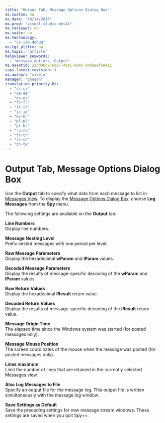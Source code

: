 ```yaml
---
title: "Output Tab, Message Options Dialog Box"
ms.custom: na
ms.date: "10/14/2016"
ms.prod: "visual-studio-dev14"
ms.reviewer: na
ms.suite: na
ms.technology: 
  - "vs-ide-debug"
ms.tgt_pltfrm: na
ms.topic: "article"
helpviewer_keywords: 
  - "message options, Output"
ms.assetid: 22dd48c2-6d17-41b1-b84c-9ddeaef68411
caps.latest.revision: 4
ms.author: "mikejo"
manager: "ghogen"
translation.priority.ht: 
  - "cs-cz"
  - "de-de"
  - "es-es"
  - "fr-fr"
  - "it-it"
  - "ja-jp"
  - "ko-kr"
  - "pl-pl"
  - "pt-br"
  - "ru-ru"
  - "tr-tr"
  - "zh-cn"
  - "zh-tw"
---
```

# Output Tab, Message Options Dialog Box
Use the **Output** tab to specify what data from each message to list in [Messages View](../debugger/messages-view.md). To display the [Message Options Dialog Box](../debugger/message-options-dialog-box.md), choose **Log Messages** from the **Spy** menu.  
  
 The following settings are available on the **Output** tab:  
  
 **Line Numbers**  
 Display line numbers.  
  
 **Message Nesting Level**  
 Prefix nested messages with one period per level.  
  
 **Raw Message Parameters**  
 Display the hexadecimal **wParam** and **lParam** values.  
  
 **Decoded Message Parameters**  
 Display the results of message-specific decoding of the **wParam** and **lParam** values.  
  
 **Raw Return Values**  
 Display the hexadecimal **lResult** return value.  
  
 **Decoded Return Values**  
 Display the results of message-specific decoding of the **lResult** return value.  
  
 **Message Origin Time**  
 The elapsed time since the Windows system was started (for posted messages only).  
  
 **Message Mouse Position**  
 The screen coordinates of the mouse when the message was posted (for posted messages only).  
  
 **Lines maximum**  
 Limit the number of lines that are retained in the currently selected Messages view.  
  
 **Also Log Messages to File**  
 Specify an output file for the message log. This output file is written simultaneously with the message log window.  
  
 **Save Settings as Default**  
 Save the preceding settings for new message stream windows. These settings are saved when you quit Spy++.